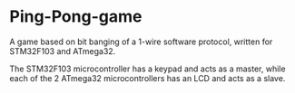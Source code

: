 # Ping-Pong-game
A game based on bit banging of a 1-wire software protocol, written for STM32F103 and ATmega32.

The STM32F103 microcontroller has a keypad and acts as a master, while each of the 2 ATmega32 microcontrollers has an LCD and acts as a slave.
